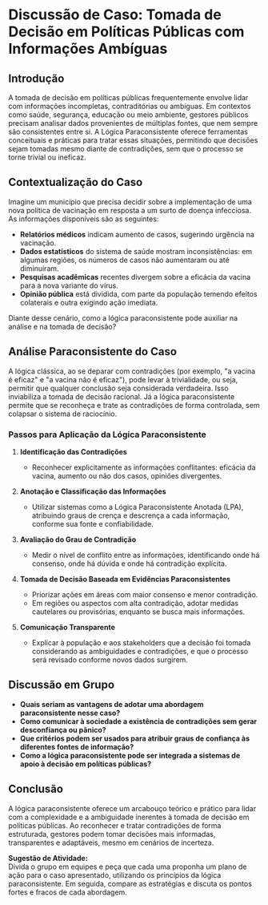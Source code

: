 
# Discussão de Caso: Tomada de Decisão em Políticas Públicas com Informações Ambíguas

## Introdução

A tomada de decisão em políticas públicas frequentemente envolve lidar com informações incompletas, contraditórias ou ambíguas. Em contextos como saúde, segurança, educação ou meio ambiente, gestores públicos precisam analisar dados provenientes de múltiplas fontes, que nem sempre são consistentes entre si. A Lógica Paraconsistente oferece ferramentas conceituais e práticas para tratar essas situações, permitindo que decisões sejam tomadas mesmo diante de contradições, sem que o processo se torne trivial ou ineficaz.

## Contextualização do Caso

Imagine um município que precisa decidir sobre a implementação de uma nova política de vacinação em resposta a um surto de doença infecciosa. As informações disponíveis são as seguintes:

- **Relatórios médicos** indicam aumento de casos, sugerindo urgência na vacinação.
- **Dados estatísticos** do sistema de saúde mostram inconsistências: em algumas regiões, os números de casos não aumentaram ou até diminuíram.
- **Pesquisas acadêmicas** recentes divergem sobre a eficácia da vacina para a nova variante do vírus.
- **Opinião pública** está dividida, com parte da população temendo efeitos colaterais e outra exigindo ação imediata.

Diante desse cenário, como a lógica paraconsistente pode auxiliar na análise e na tomada de decisão?

## Análise Paraconsistente do Caso

A lógica clássica, ao se deparar com contradições (por exemplo, "a vacina é eficaz" e "a vacina não é eficaz"), pode levar à trivialidade, ou seja, permitir que qualquer conclusão seja considerada verdadeira. Isso inviabiliza a tomada de decisão racional. Já a lógica paraconsistente permite que se reconheça e trate as contradições de forma controlada, sem colapsar o sistema de raciocínio.

### Passos para Aplicação da Lógica Paraconsistente

1. **Identificação das Contradições**  
   - Reconhecer explicitamente as informações conflitantes: eficácia da vacina, aumento ou não dos casos, opiniões divergentes.

2. **Anotação e Classificação das Informações**  
   - Utilizar sistemas como a Lógica Paraconsistente Anotada (LPA), atribuindo graus de crença e descrença a cada informação, conforme sua fonte e confiabilidade.

3. **Avaliação do Grau de Contradição**  
   - Medir o nível de conflito entre as informações, identificando onde há consenso, onde há dúvida e onde há contradição explícita.

4. **Tomada de Decisão Baseada em Evidências Paraconsistentes**  
   - Priorizar ações em áreas com maior consenso e menor contradição.
   - Em regiões ou aspectos com alta contradição, adotar medidas cautelares ou provisórias, enquanto se busca mais informações.

5. **Comunicação Transparente**  
   - Explicar à população e aos stakeholders que a decisão foi tomada considerando as ambiguidades e contradições, e que o processo será revisado conforme novos dados surgirem.

## Discussão em Grupo

- **Quais seriam as vantagens de adotar uma abordagem paraconsistente nesse caso?**
- **Como comunicar à sociedade a existência de contradições sem gerar desconfiança ou pânico?**
- **Que critérios podem ser usados para atribuir graus de confiança às diferentes fontes de informação?**
- **Como a lógica paraconsistente pode ser integrada a sistemas de apoio à decisão em políticas públicas?**

## Conclusão

A lógica paraconsistente oferece um arcabouço teórico e prático para lidar com a complexidade e a ambiguidade inerentes à tomada de decisão em políticas públicas. Ao reconhecer e tratar contradições de forma estruturada, gestores podem tomar decisões mais informadas, transparentes e adaptáveis, mesmo em cenários de incerteza.



**Sugestão de Atividade:**  
Divida o grupo em equipes e peça que cada uma proponha um plano de ação para o caso apresentado, utilizando os princípios da lógica paraconsistente. Em seguida, compare as estratégias e discuta os pontos fortes e fracos de cada abordagem.

